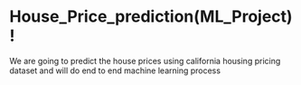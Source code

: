 # House_Price_prediction(ML_Project)!
We are going to predict the house prices using california housing pricing dataset and will do end to end machine learning process 
